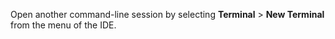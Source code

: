 Open another command-line session by selecting **Terminal** > **New Terminal** from the menu of the IDE.
